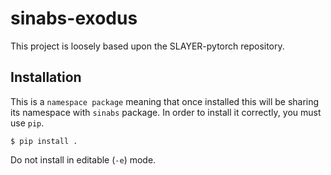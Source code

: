 sinabs-exodus
=============

This project is loosely based upon the SLAYER-pytorch repository.


Installation
------------

This is a `namespace package` meaning that once installed this will be sharing its namespace with `sinabs` package.
In order to install it correctly, you must use `pip`.

```
$ pip install . 
```

Do not install in editable (`-e`) mode.
